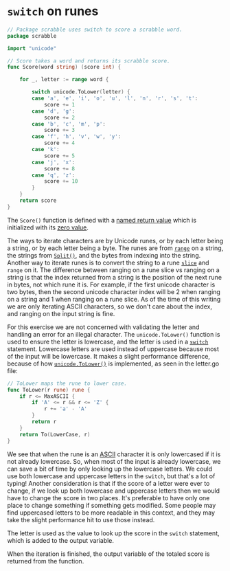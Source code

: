 # `switch` on runes

```go
// Package scrabble uses switch to score a scrabble word.
package scrabble

import "unicode"

// Score takes a word and returns its scrabble score.
func Score(word string) (score int) {

	for _, letter := range word {

		switch unicode.ToLower(letter) {
		case 'a', 'e', 'i', 'o', 'u', 'l', 'n', 'r', 's', 't':
			score += 1
		case 'd', 'g':
			score += 2
		case 'b', 'c', 'm', 'p':
			score += 3
		case 'f', 'h', 'v', 'w', 'y':
			score += 4
		case 'k':
			score += 5
		case 'j', 'x':
			score += 8
		case 'q', 'z':
			score += 10
		}
	}
	return score
}
```

The `Score()` function is defined with a [named return value][named-return-value] which is initialized with its [zero value][zero-value].

The ways to iterate characters are by Unicode runes, or by each letter being a string, or by each letter being a byte.
The runes are from [`range`][range] on a string, the strings from [`Split()`][split], and the bytes from indexing into the string.
Another way to iterate runes is to convert the string to a rune [`slice`][slice] and `range` on it.
The difference between ranging on a rune slice vs ranging on a string is that the index returned from a string is the position of the next rune in bytes,
not which rune it is.
For example, if the first unicode character is two bytes, then the second unicode character index will be 2 when ranging on a string and 1 when ranging on a rune slice.
As of the time of this writing we are only iterating ASCII characters, so we don't care about the index, and ranging on the input string is fine.

For this exercise we are not concerned with validating the letter and handling an error for an illegal character.
The `unicode.ToLower()` function is used to ensure the letter is lowercase, and the letter is used in a [`switch`][switch] statement.
Lowercase letters are used instead of uppercase because most of the input will be lowercase.
It makes a slight performance difference, because of how [`unicode.ToLower()`][tolower] is implemented, as seen in the letter.go file:

```go
// ToLower maps the rune to lower case.
func ToLower(r rune) rune {
	if r <= MaxASCII {
		if 'A' <= r && r <= 'Z' {
			r += 'a' - 'A'
		}
		return r
	}
	return To(LowerCase, r)
}
```

We see that when the rune is an [ASCII][ascii] character it is only lowercased if it is not already lowercase.
So, when most of the input is already lowercase, we can save a bit of time by only looking up the lowercase letters.
We could use both lowercase and uppercase letters in the `switch`, but that's a lot of typing!
Another consideration is that if the score of a letter were ever to change,
if we look up both lowercase and uppercase letters then we would have to change the score in two places.
It's preferable to have only one place to change something if something gets modified.
Some people may find uppercased letters to be more readable in this context, and they may take the slight performance hit to use those instead.

The letter is used as the value to look up the score in the `switch` statement,
which is added to the output variable.

When the iteration is finished, the output variable of the totaled score is returned from the function.

[tolower]: https://pkg.go.dev/unicode#ToLower
[rune]: https://pkg.go.dev/builtin#rune
[ascii]: https://www.asciitable.com/
[named-return-value]: https://yourbasic.org/golang/named-return-values-parameters/
[zero-value]: https://yourbasic.org/golang/default-zero-value/
[range]: https://gobyexample.com/range
[split]: https://pkg.go.dev/strings#Split
[slice]: https://gobyexample.com/slices
[switch]: https://go.dev/tour/flowcontrol/9
